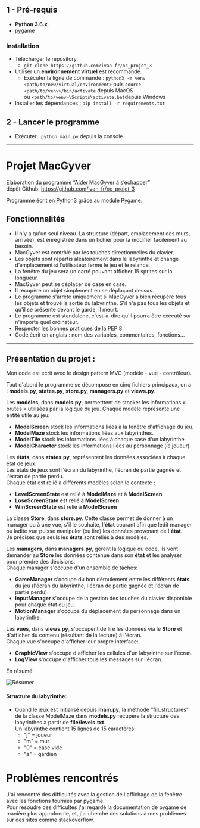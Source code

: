 ## 1 - Pré-requis
*  **Python 3.6.x**.
* pygame

### Installation 
* Télécharger le repository.
  - `git clone https://github.com/ivan-fr/oc_projet_3`
* Utiliser un **environnement virtuel** est recommandé.
    * Exécuter la ligne de commande : `python3 -m venv <path/to/new/virtual/environment>`
    puis `source <path/to/venv>/bin/activate` depuis MacOS  
    ou `<path/to/venv>\Scripts\activate.bat`depuis Windows
* Installer les dépendances : `pip install -r requirements.txt`

## 2 - Lancer le programme 
* Exécuter : `python main.py`  depuis la console

--------

# Projet MacGyver
Elaboration  du programme “Aider MacGyver à s’échapper”  
dépôt Github: https://github.com/ivan-fr/oc_projet_3

Programme écrit en Python3 grâce au module Pygame.

## Fonctionnalités

- Il n'y a qu'un seul niveau. La structure (départ, emplacement des murs, arrivée), est enregistrée dans un fichier pour la modifier facilement au besoin.
- MacGyver est contrôlé par les touches directionnelles du clavier.
- Les objets sont répartis aléatoirement dans le labyrinthe et change d’emplacement si l'utilisateur ferme le jeu et le relance.
- La fenêtre du jeu sera un carré pouvant afficher 15 sprites sur la longueur.
- MacGyver peut se déplacer de case en case.
- Il récupère un objet simplement en se déplaçant dessus.
- Le programme s'arrête uniquement si MacGyver a bien récupéré tous les objets et trouvé la sortie du labyrinthe. S'il n'a pas tous les objets et qu'il se présente devant le garde, il meurt.
- Le programme est standalone, c'est-à-dire qu'il pourra être exécuté sur n'importe quel ordinateur.
- Respecter les bonnes pratiques de la PEP 8 
- Code écrit en anglais : nom des variables, commentaires, fonctions...

--------

## Présentation du projet :
Mon code est écrit avec le design pattern MVC (modèle - vue - contrôleur).  
  
Tout d'abord le programme se décompose en cinq fichiers principaux, on a : **models.py**, **states.py**, **store.py**, **managers.py** et **views.py**.  

Les **modèles**, dans **models.py**, permetttent de stocker les informations « brutes » utilisées par la logique du jeu. 
Chaque modèle représente une entité utile au jeu:
- **ModelScreen** stock les informations liées à la fenêtre d'affichage du jeu.
- **ModelMaze** stock les informations liées aux labyrinthes.
- **ModelTile** stock les informations liées à chaque case d'un labyrinthe.
- **ModelCharacter** stock les informations liées au personnage (le joueur).

Les **états**, dans **states.py**, représentent les données associées à chaque état de jeux.  
Les états de jeux sont l'écran du labyrinthe, l'écran de partie gagnée et l'écran de partie perdu.  
Chaque état est relié à différents modèles selon le contexte :
- **LevelScreenState** est relié à **ModelMaze** et à **ModelScreen**
- **LoseScreenState** est relié à **ModelScreen**
- **WinScreenState** est relié à **ModelScreen**

La classe **Store**, dans **store.py**. Cette classe permet de donner à un manager ou à une vue, s'il le souhaite, l'**état** courant afin que ledit manager ou ladite vue puisse manipuler (ou lire) les données provenant de l'**état**.  
Je précises que seuls les **états** sont reliés à des modèles.  

Les **managers**, dans **managers.py**, gèrent la logique du code, ils vont demander au **Store** les données contenue dans son **état** et les analyser pour prendre des décisions.  
Chaque manager s'occupe d'un ensemble de tâches:
- **GameManager** s'occupe du bon déroulement entre les différents **états** du jeu (l'écran du labyrinthe, l'écran de partie gagnée et l'écran de partie perdu).
- **InputManager** s'occupe de la gestion des touches du clavier disponible pour chaque état du jeu.
- **MotionManager** s'occupe du déplacement du personnage dans un labyrinthe.  

Les **vues**, dans **views.py**, s'occupent de lire les données via le **Store** et d'afficher du contenu (résultant de la lecture) à l'écran.  
Chaque vue s'occupe d'afficher leur propre interface:
- **GraphicView** s'occupe d'afficher les cellules d'un labyrinthe sur l'écran.
- **LogView** s'occupe d'afficher tous les messages sur l'écran.

En résumé:  

![Résumer](http://i.imgur.com/Dbuw3e5g.png "Résumer")

#### Structure du labyrinthe:

- Quand le jeux est initialisé depuis **main.py**, la méthode "fill_structures" de la classe ModelMaze dans **models.py** récupère la structure des labyrinthes à partir de **file/levels.txt**.   
Un labyrinthe contient 15 lignes de 15 caractères:
    - "j" = joueur
    - "m" = mur
    - "0" = case vide
    - "a" = gardien
    
# Problèmes rencontrés
J'ai rencontré des difficultés avec la gestion de l'affichage de la fenêtre avec les fonctions fournies par pygame.  
Pour résoudre ces difficultés j'ai regardé la documentation de pygame de manière plus approfondie, et, j'ai cherché des solutions à mes problèmes sur des sites comme stackoverflow.